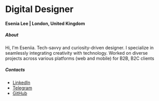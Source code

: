 
# Digital Designer
#### Esenia Lee  | London, United Kingdom

##### About
Hi, I'm Eseniia. Tech-savvy and curiosity-driven designer. I specialize in seamlessly integrating creativity with technology. Worked on diverse projects across various platforms (web and mobile) for B2B, B2C clients

##### Contacts
* [LinkedIn]([https://linkedin.com/in/esenialee)
* [Telegram](https://t.me/leseniia)
* [GitHub](https://github.com/leseniia)
